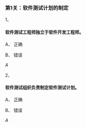 ### 第1关：软件测试计划的制定

1、

#### 软件测试工程师独立于软件开发工程师。


A、
正确

B、
错误

*A*

2、

#### 软件测试组织负责制定软件测试计划。


A、
正确

B、
错误

*A*